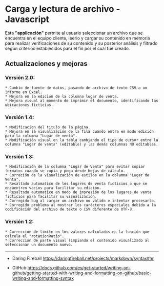# **Carga y lectura de archivo - Javascript**


Esta **"applicación"** permite al usuario seleccionar un archivo que se encuentra en el equipo cliente, leerlo y cargar su contenido en memoria para realizar verificaciones de su contenido y su posterior análisis y filtrado según criterios establecidos para el fin por el cual fue creado.

## **Actualizaciones y mejoras**

### Versión 2.0:
    * Cambio de fuente de datos, pasando de archivo de texto CSV a un informe en Excel.
    * Mejora en la edición de la columna lugar de venta.
    * Mejora visual al momento de imprimir el documento, identificando las ubicaciones ficticias.
    
### Versión 1.4:
    * Modificacion del titulo de la página.
    * Mejora en la visualización de la fila cuando entra en modo edición para la columna "Lugar de venta".
    * Modificación visual en la tabla cambiando el tipo de cursor entre la columna "Lugar de venta" (editable) y las demás columnas NO editables.

### Versión 1.3:
    * Modificación de la columna "Lugar de Venta" para evitar copiar formatos cuando se copia y pega desde hojas de cálculo.
    * Correción de la visualización de estilos en la columna "Lugar de Venta".
    * Resaltado automatico de los lugares de venta ficticios o que se encuentren vacios para facilitar su edición.
    * Resaltado automatico en modo de impresión de los lugares de venta ficticios para facilitar su visualización.
    * Corregido bug al cargar un archivo no válido e intentar procesarlo.
    * Corregido problema al mostrar los carácteres especiales debido a la codificación del archivo de texto o CSV diferente de UTF-8.

### Versión 1.2:
    * Corrección de limite en los valores calculados en la función que calcula el "rotationRatio".
    * Corrección de parte visual limpiando el contenido visualizado al seleccionar un documento nuevo.


- - - 
* Daring Fireball https://daringfireball.net/projects/markdown/syntax#hr

*  GitHub https://docs.github.com/es/get-started/writing-on-github/getting-started-with-writing-and-formatting-on-github/basic-writing-and-formatting-syntax

